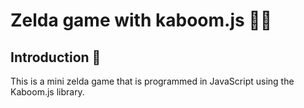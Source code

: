 # Zelda game with kaboom.js 🧝‍♀️

## Introduction 🍃

This is a mini zelda game that is programmed in JavaScript using the Kaboom.js library.

## 
